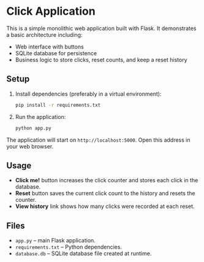 # Click Application

This is a simple monolithic web application built with Flask. It demonstrates a basic architecture including:

- Web interface with buttons
- SQLite database for persistence
- Business logic to store clicks, reset counts, and keep a reset history

## Setup

1. Install dependencies (preferably in a virtual environment):
   ```bash
   pip install -r requirements.txt
   ```

2. Run the application:
   ```bash
   python app.py
   ```

The application will start on `http://localhost:5000`. Open this address in your web browser.

## Usage

- **Click me!** button increases the click counter and stores each click in the database.
- **Reset** button saves the current click count to the history and resets the counter.
- **View history** link shows how many clicks were recorded at each reset.

## Files

- `app.py` – main Flask application.
- `requirements.txt` – Python dependencies.
- `database.db` – SQLite database file created at runtime.

